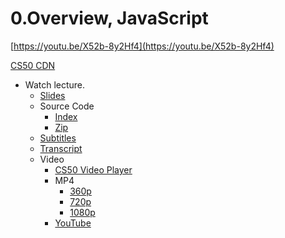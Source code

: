 # 0.Overview, JavaScript

[https://youtu.be/X52b-8y2Hf4](https://youtu.be/X52b-8y2Hf4)

[CS50 CDN](https://cdn.cs50.net/mobile/2018/spring/lectures/0/src0/)

- Watch lecture.
    - [Slides](http://cdn.cs50.net/mobile/2018/spring/lectures/0/lecture0.pdf)
    - Source Code
        - [Index](http://cdn.cs50.net/mobile/2018/spring/lectures/0/src0/)
        - [Zip](http://cdn.cs50.net/mobile/2018/spring/lectures/0/src0.zip)
    - [Subtitles](http://cdn.cs50.net/mobile/2018/spring/lectures/0/lang/en/lecture0.srt)
    - [Transcript](http://cdn.cs50.net/mobile/2018/spring/lectures/0/lang/en/lecture0.txt)
    - Video
        - [CS50 Video Player](https://video.cs50.io/X52b-8y2Hf4?screen=bEujtIsdQBo)
        - MP4
            - [360p](http://cdn.cs50.net/mobile/2018/spring/lectures/0/lecture0-360p.mp4.download)
            - [720p](http://cdn.cs50.net/mobile/2018/spring/lectures/0/lecture0-720p.mp4.download)
            - [1080p](http://cdn.cs50.net/mobile/2018/spring/lectures/0/lecture0-1080p.mp4.download)
        - [YouTube](https://youtu.be/X52b-8y2Hf4)